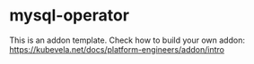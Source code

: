 # mysql-operator

This is an addon template. Check how to build your own addon: https://kubevela.net/docs/platform-engineers/addon/intro
